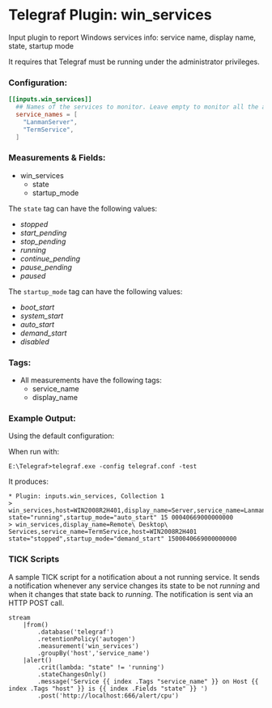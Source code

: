 # Telegraf Plugin: win_services
Input plugin to report Windows services info: service name, display name, state, startup mode

It requires that Telegraf must be running under the administrator privileges.
### Configuration:

```toml
[[inputs.win_services]]
  ## Names of the services to monitor. Leave empty to monitor all the available services on the host
  service_names = [
    "LanmanServer",
    "TermService",
  ]
```

### Measurements & Fields:

- win_services
    - state
    - startup_mode

The `state` tag can have the following values:
* _stopped_         
* _start_pending_   
* _stop_pending_    
* _running_         
* _continue_pending_
* _pause_pending_   
* _paused_

The `startup_mode` tag can have the following values:
* _boot_start_  
* _system_start_
* _auto_start_  
* _demand_start_
* _disabled_

### Tags:

- All measurements have the following tags:
    - service_name
    - display_name

### Example Output:

Using the default configuration:

When run with:
```
E:\Telegraf>telegraf.exe -config telegraf.conf -test
```
It produces:
```
* Plugin: inputs.win_services, Collection 1
> win_services,host=WIN2008R2H401,display_name=Server,service_name=LanmanServer state="running",startup_mode="auto_start" 15 00040669000000000
> win_services,display_name=Remote\ Desktop\ Services,service_name=TermService,host=WIN2008R2H401 state="stopped",startup_mode="demand_start" 1500040669000000000
```
### TICK Scripts

A sample TICK script for a notification about a not running service.
It sends a notification whenever any service changes its state to be not _running_ and when it changes that state back to _running_. 
The notification is sent via an HTTP POST call.

```
stream
    |from()
        .database('telegraf')
        .retentionPolicy('autogen')
        .measurement('win_services')
        .groupBy('host','service_name')
    |alert()
        .crit(lambda: "state" != 'running')
        .stateChangesOnly()
        .message('Service {{ index .Tags "service_name" }} on Host {{ index .Tags "host" }} is {{ index .Fields "state" }} ')
        .post('http://localhost:666/alert/cpu')
```
